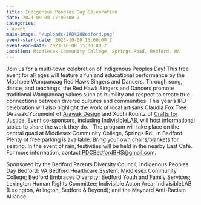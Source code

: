 ```yaml
---
title: Indigenous Peoples Day Celebration
date: 2023-09-08 17:00:00 Z
categories:
- event
main-image: "/uploads/IPD%20Bedford.png"
event-start-date: 2023-10-08 13:00:00 Z
event-end-date: 2023-10-08 15:00:00 Z
Location: Middlesex Community College, Springs Road, Bedford, MA
---
```


Join us for a multi-town celebration of Indigenous Peoples Day! This free event for all ages will feature a fun and educational performance by the Mashpee Wampanoag Red Hawk Singers and Dancers. Through song, dance, and teachings, the Red Hawk Singers and Dancers promote traditional Wampanoag values such as humility and respect to create true connections between diverse cultures and communities. This year’s IPD celebration will also highlight the work of local artisans Claudia Fox Tree (Arawak/Yurumein) of [Arawak Design](http://arawak-design.blogspot.com/) and Xochi Kountz of [Crafts for Justice](https://craftsforjustice.square.site/). Event co-sponsors, including IndivisibleLAB, will host informational tables to share the work they do.
 
The program will take place on the central quad at Middlesex Community College, Springs Rd., in Bedford. Plenty of free parking is available. Bring your own chairs/blankets for seating. In the event of rain, festivities will be held in the nearby East Café. For more information, contact PDCBedfordBHS@gmail.com.

Sponsored by the Bedford Parents Diversity Council; Indigenous Peoples Day Bedford; VA Bedford Healthcare System; Middlesex Community College; Bedford Embraces Diversity; Bedford Youth and Family Services; Lexington Human Rights Committee; Indivisible Acton Area; IndivisibleLAB (Lexington, Arlington, Bedford & Beyond); and the Maynard Anti-Racism Alliance.